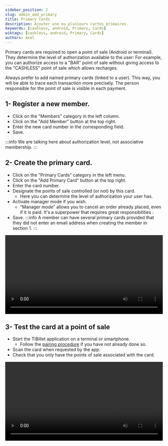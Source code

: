 ```yaml
---
sidebar_position: 2
slug: admin_add_primary
title: Primary Cards
description: Ajouter une ou plusieurs cartes primaires.
keywords: [cashless, android, Primary, Cards]
wiktags: [cashless, android, Primary, Cards]
authors: Axel
---
```


Primary cards are required to open a point of sale (Android or terminal). They determine the level 
of authorization available to the user: For example, you can authorize access to a "BAR" 
point of sale without giving access to the "CASHLESS" point of sale which allows recharges.

Always prefer to add named primary cards (linked to a user). This way, you will be able to trace each transaction more precisely.
The person responsible for the point of sale is visible in each payment.

## 1- Register a new member.

- Click on the "Members" category in the left column.
- Click on the "Add Member" button at the top right.
- Enter the new card number in the corresponding field.
- Save. 

:::info 
We are talking here about authorization level, not associative membership. 
:::


## 2- Create the primary card.

- Click on the “Primary Cards” category in the left menu.
- Click on the "Add Primary Card" button at the top right.
- Enter the card number.
- Designate the points of sale controlled (or not) by this card.
     - Here you can determine the level of authorization your user has.
- Activate manager mode if you wish.
     - “Manager mode” allows you to cancel an order already placed, even if it is paid. It's a superpower that requires great responsibilities :
- Save.
:::info 
A member can have several primary cards provided that they did not enter an email address when creating the member in section 1. 
:::

<video width="100%" controls src="carteprimaire-1.mp4" title="Title"></video>

## 3- Test the card at a point of sale

- Start the TiBillet application on a terminal or smartphone.
     - Follow the [pairing procedure](/docs/Utilisateur/Cashless/android) if you have not already done so.
- Scan the card when requested by the app.
- Check that you only have the points of sale associated with the card.

<video width="100%" controls src="/img/CartePrimaire.mp4"></video>
